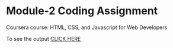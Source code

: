 # Module-2 Coding Assignment
Coursera course: HTML, CSS, and Javascript for Web Developers

To see the output [CLICK HERE](https://sattwik21.github.io/HTML-CSS-and-JavaScript-for-Web-Develop__Coursera/Module-2/)
